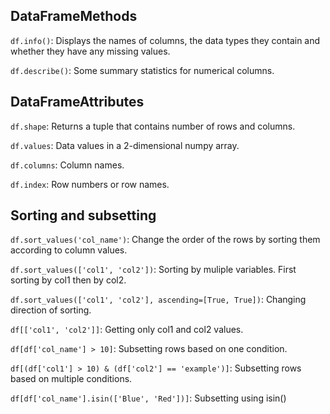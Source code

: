 ## DataFrameMethods

`df.info()`: Displays the names of columns, the data types they contain and whether they have any missing values.

`df.describe()`: Some summary statistics for numerical columns. 

## DataFrameAttributes

`df.shape`: Returns a tuple that contains number of rows and columns. 

`df.values`: Data values in a 2-dimensional numpy array.

`df.columns`: Column names. 

`df.index`: Row numbers or row names. 

## Sorting and subsetting

`df.sort_values('col_name')`: Change the order of the rows by sorting them according to column values. 

`df.sort_values(['col1', 'col2'])`: Sorting by muliple variables. First sorting by col1 then by col2. 

`df.sort_values(['col1', 'col2'], ascending=[True, True])`: Changing direction of sorting. 

`df[['col1', 'col2']]`: Getting only col1 and col2 values. 

`df[df['col_name'] > 10]`: Subsetting rows based on one condition.

`df[(df['col1'] > 10) & (df['col2'] == 'example')]`: Subsetting rows based on multiple conditions.

`df[df['col_name'].isin(['Blue', 'Red'])]`: Subsetting using isin()
